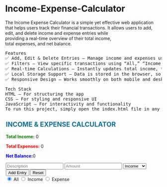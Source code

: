 # Income-Expense-Calculator<br>
The Income Expense Calculator is a simple yet effective web application that helps users track their financial transactions. It allows users to add, edit, and delete income and expense entries while <br>providing a real-time overview of their total income,<br> total expenses, and net balance.
<pre>
Features
✅ Add, Edit & Delete Entries – Manage income and expenses using CRUD operations.
✅ Filters – View specific transactions using “All,” “Income,” and “Expense” filters.
✅ Real-time Calculations – Instantly updates total income, total expenses, and net balance.
✅ Local Storage Support – Data is stored in the browser, so it remains even after refreshing the page.
✅ Responsive Design – Works smoothly on both mobile and desktop devices.
</pre>
<pre>
Tech Stack
HTML – For structuring the app
CSS – For styling and responsive UI
JavaScript – For interactivity and functionality
To run this project, simply open the index.html file in any modern browser. 🚀
</pre>

<!DOCTYPE html>
<html lang="en">
  <head>
    <meta charset="UTF-8" />
    <meta name="viewport" content="width=device-width, initial-scale=1.0" />
    <title>Income Expense Calculator</title>
    <link rel="stylesheet" href="styles.css" />
  </head>
  <body>
    <div class="container" ; style="width: 500px; height: 400px; margin: auto">
      <h2 style="color:rgb(15, 114, 153);">INCOME & EXPENSE CALCULATOR</h2>
      <div class="summary">
        <p><b style="color: green;">Total Income:</b> <span id="total-income">0</span></p>
        <p><b style="color: red;">Total Expenses:</b> <span id="total-expenses">0</span></p>
        <p><b style="color: blue;">Net Balance:</b><span id="net-balance">0</span></p>
      </div>
      <div class="form">
        <input type="text" id="description" placeholder="Description"/>
        <input type="number" id="amount" placeholder="Amount"/>
        <select id="type">
          <option value="income">Income</option>
          <option value="expense">Expense</option>
        </select>
        <button onclick="addEntry()">Add Entry</button>
        <button onclick="resetFields()">Reset</button>
      </div>
      <div class="filters">
        <label
          ><input
            type="radio"
            name="filter"
            value="all"
            checked
            onchange="filterEntries()"
          />
          All</label
        >
        <label
          ><input
            type="radio"
            name="filter"
            value="income"
            onchange="filterEntries()"
          />
          Income</label
        >
        <label
          ><input
            type="radio"
            name="filter"
            value="expense"
            onchange="filterEntries()"
          />
          Expense</label
        >
      </div>
      <ul id="entries-list"></ul>
    </div>
    <script>
      function resetFields() {
        document.getElementById("description").value = "";
        document.getElementById("amount").value = "";
        document.getElementById("type").value = "income";
      }
      function addEntry() {
        let description = document.getElementById("description").value.trim();
        let amount = parseFloat(document.getElementById("amount").value.trim());
        let type = document.getElementById("type").value;
        if (!description || isNaN(amount) || amount <= 0) {
          alert("Please enter a valid description and amount.");
          return;
        }
        let entry = { description, amount, type };
        let entries = JSON.parse(localStorage.getItem("entries")) || [];
        entries.push(entry);
        localStorage.setItem("entries", JSON.stringify(entries));
        displayEntries();
        resetFields();
      }
      function displayEntries() {
        let entriesList = document.getElementById("entries-list");
        entriesList.innerHTML = "";
        let entries = JSON.parse(localStorage.getItem("entries")) || [];
        entries.forEach((entry, index) => {
          let listItem = document.createElement("li");
          listItem.innerHTML = `${entry.description} - INR ${entry.amount} (${entry.type}) 
                <button onclick="deleteEntry(${index})">Delete</button>`;
          entriesList.appendChild(listItem);
        });
        updateSummary(entries);
      }
      function deleteEntry(index) {
        let entries = JSON.parse(localStorage.getItem("entries")) || [];
        entries.splice(index, 1);
        localStorage.setItem("entries", JSON.stringify(entries));
        displayEntries();
      }
      function updateSummary(entries) {
        let totalIncome = entries
          .filter((e) => e.type === "income")
          .reduce((sum, e) => sum + e.amount, 0);
        let totalExpenses = entries
          .filter((e) => e.type === "expense")
          .reduce((sum, e) => sum + e.amount, 0);
        let netBalance = totalIncome - totalExpenses;
        document.getElementById("total-income").textContent = totalIncome;
        document.getElementById("total-expenses").textContent = totalExpenses;
        document.getElementById("net-balance").textContent = netBalance;
      }
      function filterEntries() {
        let filterValue = document.querySelector(
          'input[name="filter"]:checked'
        ).value;
        let entries = JSON.parse(localStorage.getItem("entries")) || [];
        if (filterValue !== "all") {
          entries = entries.filter((entry) => entry.type === filterValue);
        }
        updateSummary(entries);
      }
      document.addEventListener("DOMContentLoaded", displayEntries);
    </script>
  </body>
</html>

